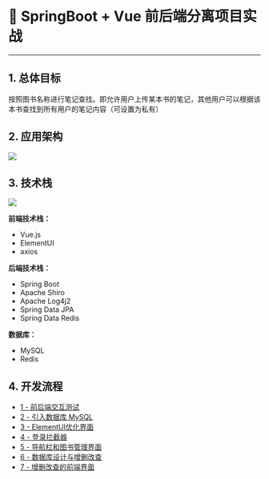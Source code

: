 # 🚀 SpringBoot + Vue 前后端分离项目实战

---

## 1. 总体目标 

按照图书名称进行笔记查找。即允许用户上传某本书的笔记，其他用户可以根据该本书查找到所有用户的笔记内容（可设置为私有）

## 2. 应用架构

![](https://gitee.com/veal98/images/raw/master/img/20200725112109.png)

## 3. 技术栈

![](https://gitee.com/veal98/images/raw/master/img/20200725112139.png)

**前端技术栈：**

- Vue.js
- ElementUI
- axios

**后端技术栈：**

- Spring Boot
- Apache Shiro
- Apache Log4j2
- Spring Data JPA
- Spring Data Redis

**数据库：**

- MySQL
- Redis

## 4. 开发流程

- [1 - 前后端交互测试](Java/SpringBoot+Vue项目/1-前后端交互测试.md)
- [2 - 引入数据库 MySQL](Java/SpringBoot+Vue项目/2-引入数据库.md)
- [3 - ElementUI优化界面](Java/SpringBoot+Vue项目/3-ElementUI优化界面.md)
- [4 - 登录拦截器](Java/SpringBoot+Vue项目/4-登录拦截器.md)
- [5 - 导航栏和图书管理界面](Java/SpringBoot+Vue项目/5-导航栏和图书管理界面.md)
- [6 - 数据库设计与增删改查](Java/SpringBoot+Vue项目/6-数据库设计与增删改查.md)
- [7 - 增删改查的前端界面](Java/SpringBoot+Vue项目/7-增删改查的前端界面.md)